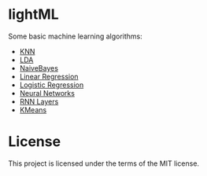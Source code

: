 # lightML
Some basic machine learning algorithms:

- [KNN](https://github.com/jfzhang95/lightML/blob/master/SupervisedLearning/SVM.py)
- [LDA](https://github.com/jfzhang95/lightML/blob/master/SupervisedLearning/LinearClassification.py)
- [NaiveBayes](https://github.com/jfzhang95/lightML/blob/master/SupervisedLearning/NaiveBayes.py)
- [Linear Regression](https://github.com/jfzhang95/lightML/blob/master/SupervisedLearning/LinearRegression.py)
- [Logistic Regression](https://github.com/jfzhang95/lightML/blob/master/SupervisedLearning/LinearClassification.py)
- [Neural Networks](https://github.com/jfzhang95/lightML/blob/master/SupervisedLearning/NeuralNetwork.py)
- [RNN Layers](https://github.com/jfzhang95/lightML/blob/master/SupervisedLearning/NN/rnn_layers.py)
- [KMeans](https://github.com/jfzhang95/lightML/blob/master/UnsupervisedLearning/KMeans.py)

# License
This project is licensed under the terms of the MIT license.



